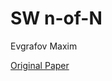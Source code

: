 # SW n-of-N

Evgrafov Maxim

[Original Paper](https://citeseerx.ist.psu.edu/viewdoc/download?doi=10.1.1.72.6192&rep=rep1&type=pdf)
